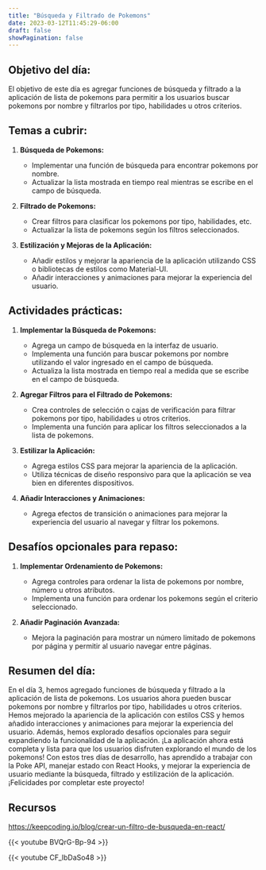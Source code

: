 ```yaml
---
title: "Búsqueda y Filtrado de Pokemons"
date: 2023-03-12T11:45:29-06:00
draft: false
showPagination: false
---
```

## Objetivo del día:
El objetivo de este día es agregar funciones de búsqueda y filtrado a la aplicación de lista de pokemons para permitir a los usuarios buscar pokemons por nombre y filtrarlos por tipo, habilidades u otros criterios.

## Temas a cubrir:

1. **Búsqueda de Pokemons:**
   - Implementar una función de búsqueda para encontrar pokemons por nombre.
   - Actualizar la lista mostrada en tiempo real mientras se escribe en el campo de búsqueda.

2. **Filtrado de Pokemons:**
   - Crear filtros para clasificar los pokemons por tipo, habilidades, etc.
   - Actualizar la lista de pokemons según los filtros seleccionados.

3. **Estilización y Mejoras de la Aplicación:**
   - Añadir estilos y mejorar la apariencia de la aplicación utilizando CSS o bibliotecas de estilos como Material-UI.
   - Añadir interacciones y animaciones para mejorar la experiencia del usuario.

## Actividades prácticas:

1. **Implementar la Búsqueda de Pokemons:**
   - Agrega un campo de búsqueda en la interfaz de usuario.
   - Implementa una función para buscar pokemons por nombre utilizando el valor ingresado en el campo de búsqueda.
   - Actualiza la lista mostrada en tiempo real a medida que se escribe en el campo de búsqueda.

2. **Agregar Filtros para el Filtrado de Pokemons:**
   - Crea controles de selección o cajas de verificación para filtrar pokemons por tipo, habilidades u otros criterios.
   - Implementa una función para aplicar los filtros seleccionados a la lista de pokemons.

3. **Estilizar la Aplicación:**
   - Agrega estilos CSS para mejorar la apariencia de la aplicación.
   - Utiliza técnicas de diseño responsivo para que la aplicación se vea bien en diferentes dispositivos.

4. **Añadir Interacciones y Animaciones:**
   - Agrega efectos de transición o animaciones para mejorar la experiencia del usuario al navegar y filtrar los pokemons.

## Desafíos opcionales para repaso:

1. **Implementar Ordenamiento de Pokemons:**
   - Agrega controles para ordenar la lista de pokemons por nombre, número u otros atributos.
   - Implementa una función para ordenar los pokemons según el criterio seleccionado.

2. **Añadir Paginación Avanzada:**
   - Mejora la paginación para mostrar un número limitado de pokemons por página y permitir al usuario navegar entre páginas.

## Resumen del día:
En el día 3, hemos agregado funciones de búsqueda y filtrado a la aplicación de lista de pokemons. Los usuarios ahora pueden buscar pokemons por nombre y filtrarlos por tipo, habilidades u otros criterios. Hemos mejorado la apariencia de la aplicación con estilos CSS y hemos añadido interacciones y animaciones para mejorar la experiencia del usuario. Además, hemos explorado desafíos opcionales para seguir expandiendo la funcionalidad de la aplicación. ¡La aplicación ahora está completa y lista para que los usuarios disfruten explorando el mundo de los pokemons! Con estos tres días de desarrollo, has aprendido a trabajar con la Poke API, manejar estado con React Hooks, y mejorar la experiencia de usuario mediante la búsqueda, filtrado y estilización de la aplicación. ¡Felicidades por completar este proyecto!

## Recursos

https://keepcoding.io/blog/crear-un-filtro-de-busqueda-en-react/

{{< youtube BVQrG-Bp-94 >}}

{{< youtube CF_lbDaSo48 >}}